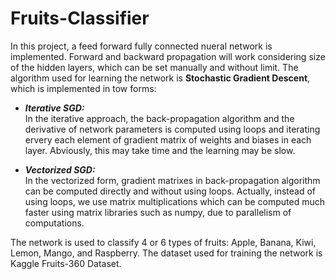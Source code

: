 # Fruits-Classifier
In this project, a feed forward fully connected nueral network is implemented.
Forward and backward propagation will work considering size of the hidden layers, which can be set manually and without limit.
The algorithm used for learning the network is **Stochastic Gradient Descent**, which is implemented in tow forms:

- ***Iterative SGD:***
<br /> In the iterative approach, the back-propagation algorithm and the derivative of network parameters is computed using 
loops and iterating ervery each element of gradient matrix of weights and biases in each layer. Abviously, this may take 
time and the learning may be slow.

- ***Vectorized SGD:***
<br /> In the vectorized form, gradient matrixes in back-propagation algorithm can be computed directly and without using 
loops. Actually, instead of using loops, we use matrix multiplications which can be computed much faster using matrix libraries 
such as numpy, due to parallelism of computations.

The network is used to classify 4 or 6 types of fruits: Apple, Banana, Kiwi, Lemon, Mango, and Raspberry.
The dataset used for training the network is Kaggle Fruits-360 Dataset.
